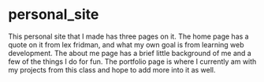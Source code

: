 # personal_site
This personal site that I made has three pages on it.
The home page has a quote on it from lex fridman, and what my own goal is from learning web development.
The about me page has a brief little background of me and a few of the things I do for fun.
The portfolio page is where I currently am with my projects from this class and hope to add more into it as well.